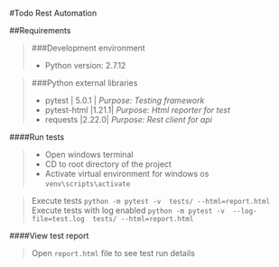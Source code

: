 #Todo Rest Automation

##Requirements
>###Development environment
> - Python version: 2.7.12

>###Python external libraries
> - pytest | 5.0.1 | _Purpose: Testing framework_
> - pytest-html |1.21.1| _Purpose: Html reporter for test_
> - requests |2.22.0| _Purpose: Rest client for api_

####Run tests

> - Open windows terminal
> - CD to root directory of the project 
> - Activate virtual environment for windows os
> `venv\scripts\activate`

> Execute tests `python -m pytest -v  tests/ --html=report.html`
> Execute tests with log enabled `python -m pytest -v  --log-file=test.log  tests/ --html=report.html`

####View test report
>Open `report.html` file to see test run details
